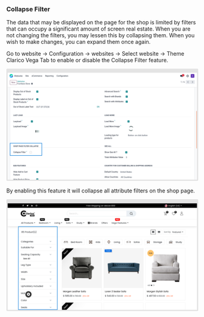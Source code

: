 
### Collapse Filter



The data that may be displayed on the page for the shop is limited by filters that can occupy a significant amount of screen real estate. When you are not changing the filters, you may lessen this by collapsing them. When you wish to make changes, you can expand them once again.


Go to website -> Configuration -> websites -> Select website -> Theme Clarico Vega Tab to enable or disable the Collapse Filter feature.


![](./images/cf1.png)


By enabling this feature it will collapse all attribute filters on the shop page.


![](./images/cf2.png)




